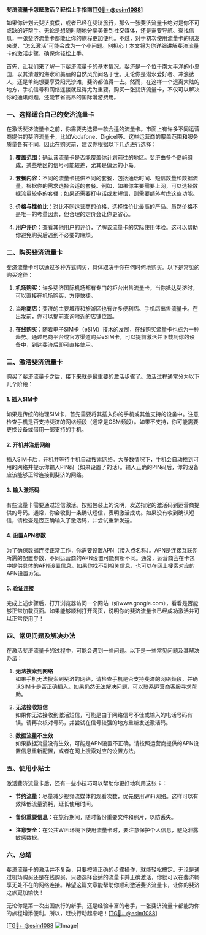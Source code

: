 **斐济流量卡怎麽激活？轻松上手指南[[TG💪+ @esim1088](https://t.me/s/esim1088)]**

如果你计划去斐济度假，或者已经在斐济旅行，那么一张斐济流量卡绝对是你不可或缺的好帮手。无论是想随时随地分享美景到社交媒体，还是需要导航、查找信息，一张斐济流量卡都能让你的旅程更加便利。不过，对于初次使用流量卡的朋友来说，“怎么激活”可能会成为一个小问题。别担心！本文将为你详细讲解斐济流量卡的激活步骤，确保你轻松上手。

首先，让我们来了解一下斐济流量卡的基本情况。斐济是一个位于南太平洋的小岛国，以其清澈的海水和美丽的自然风光闻名于世。无论你是潜水爱好者、冲浪达人，还是单纯想要享受阳光沙滩，斐济都值得一去。然而，在这样一个远离大陆的地方，手机信号和网络连接就显得尤为重要。购买一张斐济流量卡，不仅可以解决你的通讯问题，还能节省高昂的国际漫游费用。

### **一、选择适合自己的斐济流量卡**

在激活斐济流量卡之前，你需要先选择一款合适的流量卡。市面上有许多不同运营商提供的斐济流量卡，比如Vodafone、Digicel等。这些运营商的覆盖范围和服务质量各有不同，因此在购买前，建议你根据以下几点进行选择：

1. **覆盖范围**：确认该流量卡是否能覆盖你计划前往的地区。斐济由多个岛屿组成，某些地区的信号可能较差，尤其是偏远的小岛。
   
2. **套餐内容**：不同的流量卡提供不同的套餐，包括通话时间、短信数量和数据流量。根据你的需求选择合适的套餐。例如，如果你主要需要上网，可以选择数据流量较多的套餐；如果还需要打电话或发短信，则需要额外考虑这些功能。

3. **价格与性价比**：对比不同运营商的价格，选择性价比最高的产品。虽然价格不是唯一的考量因素，但合理的定价会让你更省心。

4. **用户评价**：查看其他用户的评价，了解该流量卡的实际使用体验。这可以帮助你避免购买后遇到不必要的麻烦。

### **二、购买斐济流量卡**

斐济流量卡可以通过多种方式购买，具体取决于你在何时何地购买。以下是常见的购买途径：

1. **机场购买**：许多斐济国际机场都有专门的柜台出售流量卡。当你抵达斐济时，可以直接在机场购买，方便快捷。

2. **当地商店**：斐济的主要城市和旅游区也有许多便利店、手机店出售流量卡。在出发前，你可以提前查询附近的店铺位置。

3. **在线购买**：随着电子SIM卡（eSIM）技术的发展，在线购买流量卡也成为一种趋势。通过电商平台或官方渠道购买eSIM卡，可以提前激活并下载到你的设备中，到达斐济后即可直接使用。

### **三、激活斐济流量卡**

购买了斐济流量卡之后，接下来就是最重要的激活步骤了。激活过程通常分为以下几个阶段：

#### **1. 插入SIM卡**
如果是传统的物理SIM卡，首先需要将其插入你的手机或其他支持的设备中。注意检查手机是否支持斐济的网络频段（通常是GSM频段）。如果不支持，你可能需要更换设备或借用一部支持的手机。

#### **2. 开机并注册网络**
插入SIM卡后，开机并等待手机自动搜索网络。大多数情况下，手机会自动找到可用的网络并提示你输入PIN码（如果设置了的话）。输入正确的PIN码后，你的设备应该能够正常连接到斐济的网络。

#### **3. 输入激活码**
有些流量卡需要通过短信激活。按照包装上的说明，发送指定的激活码到运营商提供的号码。通常，你会收到一条确认短信，表明激活成功。如果没有收到确认短信，请检查是否正确输入了激活码，并尝试重新发送。

#### **4. 设置APN参数**
为了确保数据连接正常工作，你需要设置APN（接入点名称）。APN是连接互联网所需的配置参数，不同运营商的APN设置可能有所不同。通常，运营商会在卡包中提供具体的APN设置信息。如果你找不到相关信息，也可以在网上搜索对应的APN设置方法。

#### **5. 验证连接**
完成上述步骤后，打开浏览器访问一个网站（如www.google.com），看看是否能够正常加载页面。如果能够顺利打开网页，说明你的斐济流量卡已经成功激活并可以正常使用了！

### **四、常见问题及解决办法**

在激活斐济流量卡的过程中，可能会遇到一些问题。以下是一些常见问题及其解决办法：

1. **无法搜索到网络**  
   如果手机无法搜索到斐济的网络，请检查手机是否支持斐济的网络频段，并确认SIM卡是否正确插入。如果仍然无法解决问题，可以联系运营商客服寻求帮助。

2. **无法接收短信**  
   如果你无法接收到激活短信，可能是由于网络信号不佳或输入的电话号码有误。请再次核对号码，并尝试在信号较强的地方重新发送激活码。

3. **数据流量不生效**  
   如果数据流量没有生效，可能是APN设置不正确。请按照运营商提供的APN设置信息重新配置，或者在网上搜索对应的设置方法。

### **五、使用小贴士**

激活斐济流量卡后，还有一些小技巧可以帮助你更好地利用这张卡：

- **节约流量**：尽量减少视频流媒体的观看次数，优先使用WiFi网络。这样可以有效降低流量消耗，延长使用时间。
  
- **备份重要信息**：在旅行期间，随时备份重要文件和照片，以防丢失。

- **注意安全**：在公共WiFi环境下使用流量卡时，要注意保护个人信息，避免泄露敏感数据。

### **六、总结**

斐济流量卡的激活并不复杂，只要按照正确的步骤操作，就能轻松搞定。无论是通过机场购买还是在线购买，只要选择合适的流量卡并正确激活，你就可以在斐济畅享无处不在的网络连接。希望这篇文章能帮助你顺利激活斐济流量卡，让你的斐济之旅更加愉快！

无论你是第一次出国旅行的新手，还是经验丰富的老手，一张斐济流量卡都能为你的旅程增添便利。所以，赶快行动起来吧！[[TG💪+ @esim1088](https://t.me/s/esim1088)]  

[[TG💪+ @esim1088](https://t.me/s/esim1088) ![Image](https://i.postimg.cc/4NQfJmqS/Snipaste-2025-05-13-00-14-12.png)]